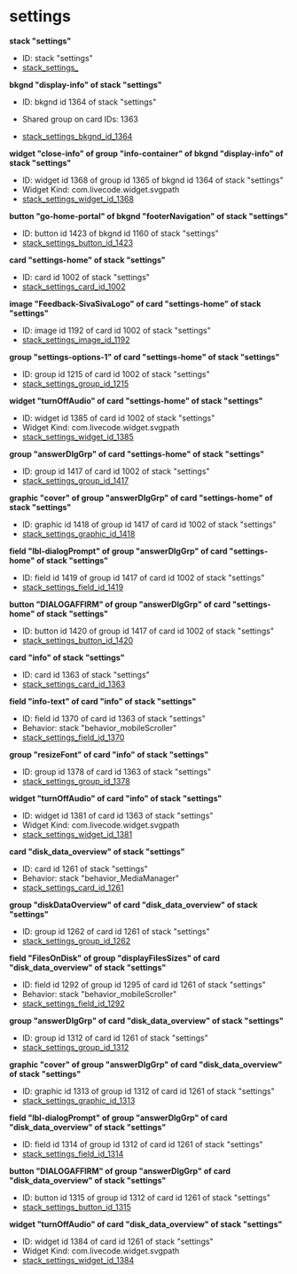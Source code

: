 # settings
**stack "settings"**
* ID: stack "settings"
* [stack_settings_](./../../ScriptTracker/modules/settings_Scripts/stack_settings_.livecodescript)

**bkgnd "display-info" of stack "settings"**
* ID: bkgnd id 1364 of stack "settings"

* Shared group on card IDs: 1363
* [stack_settings_bkgnd_id_1364](./../../ScriptTracker/modules/settings_Scripts/stack_settings_bkgnd_id_1364.livecodescript)

**widget "close-info" of group "info-container" of bkgnd "display-info" of stack "settings"**
* ID: widget id 1368 of group id 1365 of bkgnd id 1364 of stack "settings"
* Widget Kind: com.livecode.widget.svgpath
* [stack_settings_widget_id_1368](./../../ScriptTracker/modules/settings_Scripts/stack_settings_widget_id_1368.livecodescript)

**button "go-home-portal" of bkgnd "footerNavigation" of stack "settings"**
* ID: button id 1423 of bkgnd id 1160 of stack "settings"
* [stack_settings_button_id_1423](./../../ScriptTracker/modules/settings_Scripts/stack_settings_button_id_1423.livecodescript)

**card "settings-home" of stack "settings"**
* ID: card id 1002 of stack "settings"
* [stack_settings_card_id_1002](./../../ScriptTracker/modules/settings_Scripts/stack_settings_card_id_1002.livecodescript)

**image "Feedback-SivaSivaLogo" of card "settings-home" of stack "settings"**
* ID: image id 1192 of card id 1002 of stack "settings"
* [stack_settings_image_id_1192](./../../ScriptTracker/modules/settings_Scripts/stack_settings_image_id_1192.livecodescript)

**group "settings-options-1" of card "settings-home" of stack "settings"**
* ID: group id 1215 of card id 1002 of stack "settings"
* [stack_settings_group_id_1215](./../../ScriptTracker/modules/settings_Scripts/stack_settings_group_id_1215.livecodescript)

**widget "turnOffAudio" of card "settings-home" of stack "settings"**
* ID: widget id 1385 of card id 1002 of stack "settings"
* Widget Kind: com.livecode.widget.svgpath
* [stack_settings_widget_id_1385](./../../ScriptTracker/modules/settings_Scripts/stack_settings_widget_id_1385.livecodescript)

**group "answerDlgGrp" of card "settings-home" of stack "settings"**
* ID: group id 1417 of card id 1002 of stack "settings"
* [stack_settings_group_id_1417](./../../ScriptTracker/modules/settings_Scripts/stack_settings_group_id_1417.livecodescript)

**graphic "cover" of group "answerDlgGrp" of card "settings-home" of stack "settings"**
* ID: graphic id 1418 of group id 1417 of card id 1002 of stack "settings"
* [stack_settings_graphic_id_1418](./../../ScriptTracker/modules/settings_Scripts/stack_settings_graphic_id_1418.livecodescript)

**field "lbl-dialogPrompt" of group "answerDlgGrp" of card "settings-home" of stack "settings"**
* ID: field id 1419 of group id 1417 of card id 1002 of stack "settings"
* [stack_settings_field_id_1419](./../../ScriptTracker/modules/settings_Scripts/stack_settings_field_id_1419.livecodescript)

**button "DIALOGAFFIRM" of group "answerDlgGrp" of card "settings-home" of stack "settings"**
* ID: button id 1420 of group id 1417 of card id 1002 of stack "settings"
* [stack_settings_button_id_1420](./../../ScriptTracker/modules/settings_Scripts/stack_settings_button_id_1420.livecodescript)

**card "info" of stack "settings"**
* ID: card id 1363 of stack "settings"
* [stack_settings_card_id_1363](./../../ScriptTracker/modules/settings_Scripts/stack_settings_card_id_1363.livecodescript)

**field "info-text" of card "info" of stack "settings"**
* ID: field id 1370 of card id 1363 of stack "settings"
* Behavior: stack "behavior_mobileScroller"
* [stack_settings_field_id_1370](./../../ScriptTracker/modules/settings_Scripts/stack_settings_field_id_1370.livecodescript)

**group "resizeFont" of card "info" of stack "settings"**
* ID: group id 1378 of card id 1363 of stack "settings"
* [stack_settings_group_id_1378](./../../ScriptTracker/modules/settings_Scripts/stack_settings_group_id_1378.livecodescript)

**widget "turnOffAudio" of card "info" of stack "settings"**
* ID: widget id 1381 of card id 1363 of stack "settings"
* Widget Kind: com.livecode.widget.svgpath
* [stack_settings_widget_id_1381](./../../ScriptTracker/modules/settings_Scripts/stack_settings_widget_id_1381.livecodescript)

**card "disk_data_overview" of stack "settings"**
* ID: card id 1261 of stack "settings"
* Behavior: stack "behavior_MediaManager"
* [stack_settings_card_id_1261](./../../ScriptTracker/modules/settings_Scripts/stack_settings_card_id_1261.livecodescript)

**group "diskDataOverview" of card "disk_data_overview" of stack "settings"**
* ID: group id 1262 of card id 1261 of stack "settings"
* [stack_settings_group_id_1262](./../../ScriptTracker/modules/settings_Scripts/stack_settings_group_id_1262.livecodescript)

**field "FilesOnDisk" of group "displayFilesSizes" of card "disk_data_overview" of stack "settings"**
* ID: field id 1292 of group id 1295 of card id 1261 of stack "settings"
* Behavior: stack "behavior_mobileScroller"
* [stack_settings_field_id_1292](./../../ScriptTracker/modules/settings_Scripts/stack_settings_field_id_1292.livecodescript)

**group "answerDlgGrp" of card "disk_data_overview" of stack "settings"**
* ID: group id 1312 of card id 1261 of stack "settings"
* [stack_settings_group_id_1312](./../../ScriptTracker/modules/settings_Scripts/stack_settings_group_id_1312.livecodescript)

**graphic "cover" of group "answerDlgGrp" of card "disk_data_overview" of stack "settings"**
* ID: graphic id 1313 of group id 1312 of card id 1261 of stack "settings"
* [stack_settings_graphic_id_1313](./../../ScriptTracker/modules/settings_Scripts/stack_settings_graphic_id_1313.livecodescript)

**field "lbl-dialogPrompt" of group "answerDlgGrp" of card "disk_data_overview" of stack "settings"**
* ID: field id 1314 of group id 1312 of card id 1261 of stack "settings"
* [stack_settings_field_id_1314](./../../ScriptTracker/modules/settings_Scripts/stack_settings_field_id_1314.livecodescript)

**button "DIALOGAFFIRM" of group "answerDlgGrp" of card "disk_data_overview" of stack "settings"**
* ID: button id 1315 of group id 1312 of card id 1261 of stack "settings"
* [stack_settings_button_id_1315](./../../ScriptTracker/modules/settings_Scripts/stack_settings_button_id_1315.livecodescript)

**widget "turnOffAudio" of card "disk_data_overview" of stack "settings"**
* ID: widget id 1384 of card id 1261 of stack "settings"
* Widget Kind: com.livecode.widget.svgpath
* [stack_settings_widget_id_1384](./../../ScriptTracker/modules/settings_Scripts/stack_settings_widget_id_1384.livecodescript)

